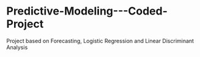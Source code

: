 # Predictive-Modeling---Coded-Project
Project based on Forecasting, Logistic Regression and Linear Discriminant Analysis
